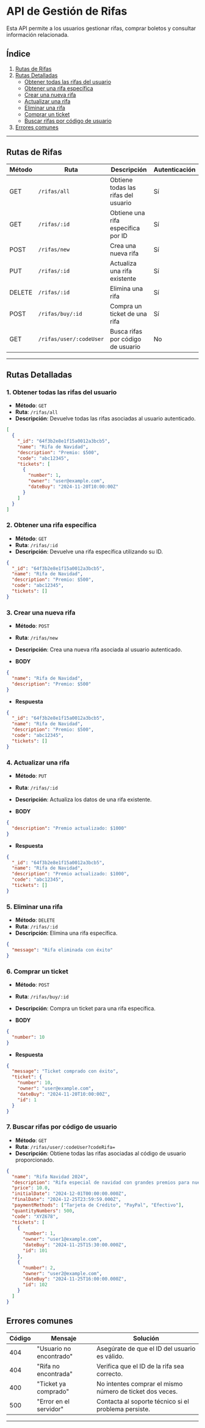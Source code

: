 # **API de Gestión de Rifas**

Esta API permite a los usuarios gestionar rifas, comprar boletos y consultar información relacionada.

## **Índice**

1. [Rutas de Rifas](#rutas-de-rifas)
2. [Rutas Detalladas](#rutas-detalladas)
   - [Obtener todas las rifas del usuario](#1-obtener-todas-las-rifas-del-usuario)
   - [Obtener una rifa específica](#2-obtener-una-rifa-específica)
   - [Crear una nueva rifa](#3-crear-una-nueva-rifa)
   - [Actualizar una rifa](#4-actualizar-una-rifa)
   - [Eliminar una rifa](#5-eliminar-una-rifa)
   - [Comprar un ticket](#6-comprar-un-ticket)
   - [Buscar rifas por código de usuario](#7-buscar-rifas-por-código-de-usuario)
3. [Errores comunes](#errores-comunes)

---

## **Rutas de Rifas**

| Método | Ruta                    | Descripción                         | Autenticación |
| ------ | ----------------------- | ----------------------------------- | ------------- |
| GET    | `/rifas/all`            | Obtiene todas las rifas del usuario | Sí            |
| GET    | `/rifas/:id`            | Obtiene una rifa específica por ID  | Sí            |
| POST   | `/rifas/new`            | Crea una nueva rifa                 | Sí            |
| PUT    | `/rifas/:id`            | Actualiza una rifa existente        | Sí            |
| DELETE | `/rifas/:id`            | Elimina una rifa                    | Sí            |
| POST   | `/rifas/buy/:id`        | Compra un ticket de una rifa        | Sí            |
| GET    | `/rifas/user/:codeUser` | Busca rifas por código de usuario   | No            |

---

## **Rutas Detalladas**

### **1. Obtener todas las rifas del usuario**

- **Método**: `GET`
- **Ruta**: `/rifas/all`
- **Descripción**: Devuelve todas las rifas asociadas al usuario autenticado.

```json
[
  {
    "_id": "64f3b2e8e1f15a0012a3bcb5",
    "name": "Rifa de Navidad",
    "description": "Premio: $500",
    "code": "abc12345",
    "tickets": [
      {
        "number": 1,
        "owner": "user@example.com",
        "dateBuy": "2024-11-20T10:00:00Z"
      }
    ]
  }
]
```

### **2. Obtener una rifa específica**

- **Método**: `GET`
- **Ruta**: `/rifas/:id`
- **Descripción**: Devuelve una rifa específica utilizando su ID.

```json
{
  "_id": "64f3b2e8e1f15a0012a3bcb5",
  "name": "Rifa de Navidad",
  "description": "Premio: $500",
  "code": "abc12345",
  "tickets": []
}
```

### **3. Crear una nueva rifa**

- **Método**: `POST`
- **Ruta**: `/rifas/new`
- **Descripción**: Crea una nueva rifa asociada al usuario autenticado.

- **BODY**

```json
{
  "name": "Rifa de Navidad",
  "description": "Premio: $500"
}
```

- **Respuesta**

```json
{
  "_id": "64f3b2e8e1f15a0012a3bcb5",
  "name": "Rifa de Navidad",
  "description": "Premio: $500",
  "code": "abc12345",
  "tickets": []
}
```

### **4. Actualizar una rifa**

- **Método**: `PUT`
- **Ruta**: `/rifas/:id`
- **Descripción**: Actualiza los datos de una rifa existente.

- **BODY**

```json
{
  "description": "Premio actualizado: $1000"
}
```

- **Respuesta**

```json
{
  "_id": "64f3b2e8e1f15a0012a3bcb5",
  "name": "Rifa de Navidad",
  "description": "Premio actualizado: $1000",
  "code": "abc12345",
  "tickets": []
}
```

### **5. Eliminar una rifa**

- **Método**: `DELETE`
- **Ruta**: `/rifas/:id`
- **Descripción**: Elimina una rifa específica.

```json
{
  "message": "Rifa eliminada con éxito"
}
```

### **6. Comprar un ticket**

- **Método**: `POST`
- **Ruta**: `/rifas/buy/:id`
- **Descripción**: Compra un ticket para una rifa específica.

- **BODY**

```json
{
  "number": 10
}
```

- **Respuesta**

```json
{
  "message": "Ticket comprado con éxito",
  "ticket": {
    "number": 10,
    "owner": "user@example.com",
    "dateBuy": "2024-11-20T10:00:00Z",
    "id": 1
  }
}
```

### **7. Buscar rifas por código de usuario**

- **Método**: `GET`
- **Ruta**: `/rifas/user/:codeUser?codeRifa=`
- **Descripción**: Obtiene todas las rifas asociadas al código de usuario proporcionado.

```json
{
  "name": "Rifa Navidad 2024",
  "description": "Rifa especial de navidad con grandes premios para nuestros clientes más fieles.",
  "price": 10.0,
  "initialDate": "2024-12-01T00:00:00.000Z",
  "finalDate": "2024-12-25T23:59:59.000Z",
  "paymentMethods": ["Tarjeta de Crédito", "PayPal", "Efectivo"],
  "quantityNumbers": 500,
  "code": "XYZ678",
  "tickets": [
    {
      "number": 1,
      "owner": "user1@example.com",
      "dateBuy": "2024-11-25T15:30:00.000Z",
      "id": 101
    },
    {
      "number": 2,
      "owner": "user2@example.com",
      "dateBuy": "2024-11-25T16:00:00.000Z",
      "id": 102
    }
  ]
}
```

## **Errores comunes**

| Código | Mensaje                 | Solución                                                 |
| ------ | ----------------------- | -------------------------------------------------------- |
| 404    | "Usuario no encontrado" | Asegúrate de que el ID del usuario es válido.            |
| 404    | "Rifa no encontrada"    | Verifica que el ID de la rifa sea correcto.              |
| 400    | "Ticket ya comprado"    | No intentes comprar el mismo número de ticket dos veces. |
| 500    | "Error en el servidor"  | Contacta al soporte técnico si el problema persiste.     |

---

